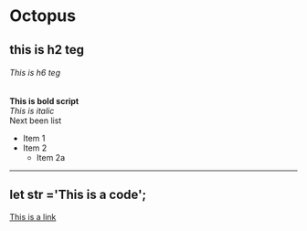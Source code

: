 # Octopus  
## this is h2 teg  
###### This is h6 teg  
**This is bold script**  
*This is italic*  
Next been list  
* Item 1  
* Item 2  
   * Item 2a  
---  
let str ='This is a code';  
---  
[This is a link](https://google.com)


   
